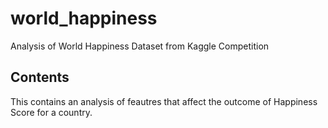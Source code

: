 # world_happiness
Analysis of World Happiness Dataset from Kaggle Competition

## Contents

This contains an analysis of feautres that affect the outcome of Happiness Score for a country.
